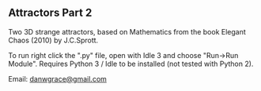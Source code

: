 Attractors Part 2
-----------------

Two 3D strange attractors, based on Mathematics from the book Elegant Chaos (2010) by J.C.Sprott.

To run right click the ".py" file, open with Idle 3 and choose "Run->Run Module". Requires Python 3 / Idle to be
installed (not tested with Python 2).

Email: danwgrace@gmail.com
